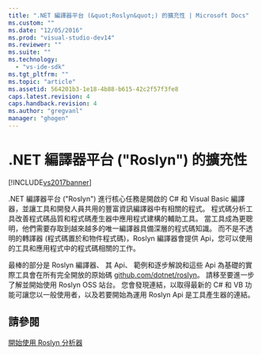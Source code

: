 ```yaml
---
title: ".NET 編譯器平台 (&quot;Roslyn&quot;) 的擴充性 | Microsoft Docs"
ms.custom: ""
ms.date: "12/05/2016"
ms.prod: "visual-studio-dev14"
ms.reviewer: ""
ms.suite: ""
ms.technology: 
  - "vs-ide-sdk"
ms.tgt_pltfrm: ""
ms.topic: "article"
ms.assetid: 564201b3-1e18-4b88-b615-42c2f57f3fe8
caps.latest.revision: 4
caps.handback.revision: 4
ms.author: "gregvanl"
manager: "ghogen"
---
```

# .NET 編譯器平台 (&quot;Roslyn&quot;) 的擴充性
[!INCLUDE[vs2017banner](../code-quality/includes/vs2017banner.md)]

.NET 編譯器平台 \("Roslyn"\) 進行核心任務是開啟的 C\# 和 Visual Basic 編譯器，並讓工具和開發人員共用的豐富資訊編譯器中有相關的程式。 程式碼分析工具改善程式碼品質和程式碼產生器中應用程式建構的輔助工具。 當工具成為更聰明，他們需要存取到越來越多的唯一編譯器具備深層的程式碼知識。 而不是不透明的轉譯器 \(程式碼置於和物件程式碼\)，Roslyn 編譯器會提供 Api，您可以使用的工具和應用程式中的程式碼相關的工作。  
  
 最棒的部分是 Roslyn 編譯器、 其 Api、 範例和逐步解說和這些 Api 為基礎的實際工具會在所有完全開放的原始碼 [github.com\/dotnet\/roslyn](https://github.com/dotnet/Roslyn)。 請移至要進一步了解並開始使用 Roslyn OSS 站台。 您會發現連結，以取得最新的 C\# 和 VB 功能可讓您以一般使用者，以及若要開始為運用 Roslyn Api 是工具產生器的連結。  
  
## 請參閱  
 [開始使用 Roslyn 分析器](../extensibility/getting-started-with-roslyn-analyzers.md)